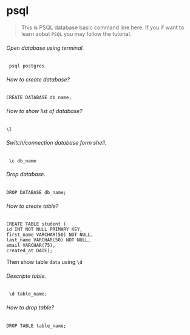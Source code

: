 # psql
> This is PSQL database basic command line here. If you if want to learn aobut `PSQL` you may follow the tutorial.
###### Open database using terminal.
` psql postgres`

###### How to create database?
`CREATE DATABASE db_name;`

###### How to show list of database?
`\l`

###### Switch/connection database form shell.
` \c db_name`

###### Drop database.
`DROP DATABASE db_name;`

###### How to create table?
```
CREATE TABLE student (
id INT NOT NULL PRIMARY KEY,
first_name VARCHAR(50) NOT NULL,
last_name VARCHAR(50) NOT NULL,
email VARCHAR(75),
created_at DATE);
```
Then show table `data` using `\d`

###### Descripte table.
` \d table_name;`

###### How to drop table?
`DROP TABLE table_name;`
